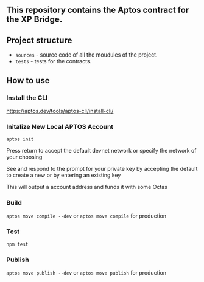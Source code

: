 ## This repository contains the Aptos contract for the XP Bridge.

## Project structure

- `sources` - source code of all the moudules of the project.
- `tests` - tests for the contracts.

## How to use

### Install the CLI

https://aptos.dev/tools/aptos-cli/install-cli/

### Initalize New Local APTOS Account

`aptos init`

Press return to accept the default devnet network or specify the network of your choosing

See and respond to the prompt for your private key by accepting the default to create a new or by entering an existing key

This will output a account address and funds it with some Octas

### Build

`aptos move compile --dev` or `aptos move compile` for production

### Test

`npm test`

### Publish

`aptos move publish --dev` or `aptos move publish` for production
